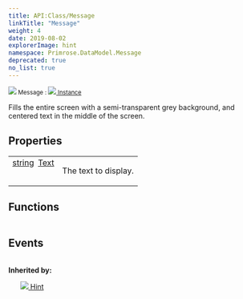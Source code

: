 ```yaml
---
title: API:Class/Message
linkTitle: "Message"
weight: 4
date: 2019-08-02
explorerImage: hint
namespace: Primrose.DataModel.Message
deprecated: true
no_list: true
---
```

<small class="inheritance">
<span class="deprecated" href="/docs/api-reference/Class/Message"><img src="/icons/silk/hint.png"/>&nbsp;Message</span>&nbsp;:&nbsp;<a class="" href="/docs/api-reference/Class/Instance"><img src="/icons/silk/default.png"/>&nbsp;Instance</a></small>
<p class="summary">

Fills the entire screen with a semi-transparent grey background, and centered text in the middle of the screen.

</p>
 
## Properties
 
<table class="studiohide">
<tbody>
<tr class="function-row deprecated">
<td style="vertical-align:top;white-space:normal;">
<div>
<a class="type" href="/docs/api-reference/System/string">string</a><span class="method-body" style="text-indent: -2em; padding-left: 0.5em"><a class="name" href="Text">Text</a></span></td>
<td style="vertical-align:top;white-space:normal;">
<p>
The text to display.
</p></td>
</tr>

</tbody>
</table>
 
## Functions
 
<table class="studiohide">
<tbody>
</tbody>
</table>
 
## Events
 
<table class="studiohide">
<tbody>
</tbody>
</table>
<b>
Inherited by:</b>
<div class="inheritors">
<ul class="root">
<a class="deprecated" href="/docs/api-reference/Class/Hint"><img src="/icons/silk/hint.png"/>&nbsp;Hint</a>
<ul class="nested">
</ul>
</ul>
</div>

